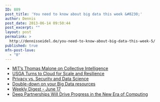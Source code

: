 ```yaml
---
ID: 889
post_title: 'You need to know about big data this week &#8230;'
author: Dennis
post_date: 2013-06-14 09:50:44
post_excerpt: ""
layout: post
permalink: >
  http://dennisseidel.de/you-need-to-know-about-big-data-this-week-5/
published: true
mfn-post-love:
  - "0"
---
```

<ul class="scrd_digest">
<li><a href="http://feedproxy.google.com/~r/ASmarterPlanet/~3/l8yTYn1AsXg/mits-thomas-malone-on-collective-intelligence.html" rel="external">MIT&#8217;s Thomas Malone on Collective Intelligence</a>
</li>
<li><a href="http://feedproxy.google.com/~r/ASmarterPlanet/~3/-mARAZ0iU18/usga-turns-to-cloud-for-scale-and-resilience.html" rel="external">USGA Turns to Cloud for Scale and Resilience</a>
</li>
<li><a href="http://www.datasciencecentral.com/xn/detail/6448529:BlogPost:77460" rel="external">Privacy vs. Security and Data Science</a>
</li>
<li><a href="http://www.techrepublic.com/blog/big-data-analytics/double-down-on-your-big-data-resources/558" rel="external">Double-down on your Big Data resources</a>
</li>
<li><a href="http://www.datasciencecentral.com/xn/detail/6448529:BlogPost:77451" rel="external">Weekly Digest - June 17</a>
</li>
<li><a href="http://feedproxy.google.com/~r/ASmarterPlanet/~3/W-h6cwzgdu8/deep-partnerships-will-drive-progress-in-the-new-era-of-computing.html" rel="external">Deep Partnerships Will Drive Progress in the New Era of Computing</a>
</li>
</ul>